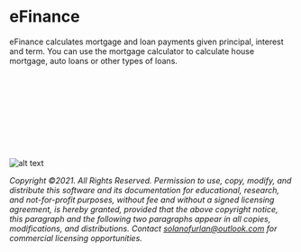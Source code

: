 # eFinance

eFinance calculates mortgage and loan payments given principal, interest and term. You can use the mortgage calculator to calculate house mortgage, auto loans or other types of loans.

<br>
<br>
<br>
<br>
<br>
<br>
<br>
<br>


![alt text](https://raw.githubusercontent.com/Solano-Furlan/e_finance/master/image_readme/banner.png)

*Copyright ©2021. All Rights Reserved. Permission to use, copy, modify, and distribute this software and its documentation for educational, research, and not-for-profit purposes, without fee and without a signed licensing agreement, is hereby granted, provided that the above copyright notice, this paragraph and the following two paragraphs appear in all copies, modifications, and distributions. Contact solanofurlan@outlook.com for commercial licensing opportunities.*
